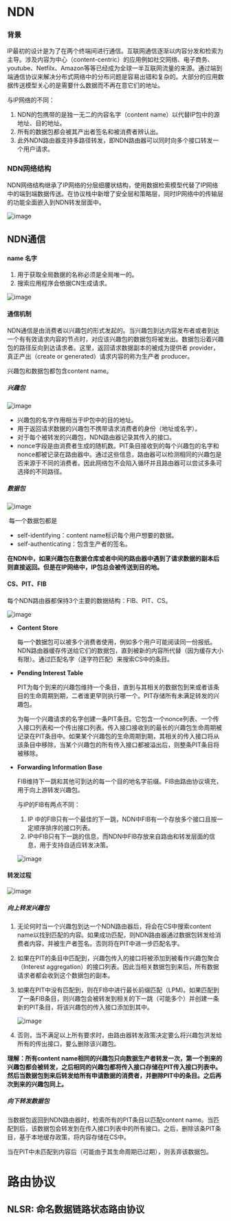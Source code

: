 # **NDN**

### 背景

IP最初的设计是为了在两个终端间进行通信。互联网通信逐渐以内容分发和检索为主导。涉及内容为中心（content-centric）的应用例如社交网络、电子商务、youtube、Netfilx、Amazon等等已经成为全球一半互联网流量的来源。通过端到端通信协议来解决分布式网络中的分布问题是容易出错和复杂的。大部分的应用数据传送模型关心的是需要什么数据而不再在意它们的地址。

与IP网络的不同：

1. NDN的包携带的是独一无二的内容名字（content name）以代替IP包中的源地址、目的地址。
2. 所有的数据包都会被其产出者签名和被消费者辨认出。
3. 此外NDN路由器支持多路径转发，即NDN路由器可以同时向多个接口转发一个用户请求。

### NDN网络结构

NDN网络结构继承了IP网络的分层细腰状结构，使用数据检索模型代替了IP网络中的端到端数据传送。在协议栈中新增了安全层和策略层，同时IP网络中的传输层的功能全面嵌入到NDN转发层面中。

![image](https://user-images.githubusercontent.com/49645739/128495615-92efb9d9-f83e-4b57-b624-60b70a455dc2.png)

## NDN通信

#### name 名字

1. 用于获取全局数据的名称必须是全局唯一的。
2. 搜索应用程序会依据CN生成请求。

![image](https://user-images.githubusercontent.com/49645739/128495652-f22c6115-48d4-4700-9e1e-15e6a3503fbe.png)



#### 通信机制

NDN通信是由消费者以兴趣包的形式发起的。当兴趣包到达内容发布者或者到达一个有有效请求内容的节点时，对应该兴趣包的数据包将被发出。数据包沿着兴趣包的路径反向到达请求者。这里，返回请求数据副本的被成为提供者 provider，真正产出（create or generated）请求内容的称为生产者 producer。

兴趣包和数据包都包含content name。

##### 兴趣包

![image](https://user-images.githubusercontent.com/49645739/128495682-5f98e0f4-9c03-4c15-b3b8-f2601e12db86.png)

- 兴趣包的名字作用相当于IP包中的目的地址。
- 用于返回请求数据的兴趣包不携带请求消费者的身份（地址或名字）。
- 对于每个被转发的兴趣包，NDN路由器记录其传入的接口。
- nonce字段是由消费者生成的随机数。PIT条目接收到的每个兴趣包的名字和nonce都被记录在路由器中。通过这些信息，路由器可以检测相同的兴趣包是否来源于不同的消费者。因此网络包不会陷入循环并且路由器可以尝试多条可选择的不同路径。 

##### 数据包

![image](https://user-images.githubusercontent.com/49645739/128495705-86352bb7-6c70-4bf4-8894-e38319f82482.png)

​	每一个数据包都是

- self-identifying：content name标识每个用户想要的数据。
- self-authenticating：包含生产者的签名。

**在NDN中，如果兴趣包在数据仓库或者中间的路由器中遇到了请求数据的副本后则直接返回。但是在IP网络中，IP包总会被传送到目的地。**

#### CS、PIT、FIB

每个NDN路由器都保持3个主要的数据结构：FIB、PIT、CS。

![image](https://user-images.githubusercontent.com/49645739/128495732-f152d215-1d59-4bee-8f2d-d491fa84d3f9.png)

- **Content Store**

  每一个数据包可以被多个消费者使用，例如多个用户可能阅读同一份报纸。NDN路由器缓存传送给它们的数据包，直到被新的内容所代替（因为缓存大小有限）。通过匹配名字（逐字符匹配）来搜索CS中的条目。

- **Pending Interest Table**

  PIT为每个到来的兴趣包维持一个条目，直到与其相关的数据包到来或者该条目的生命周期到期，二者谁更早则执行哪一个。PIT存储所有未满足转发的兴趣包。

  为每一个兴趣请求的名字创建一条PIT条目。它包含一个nonce列表、一个传入接口列表和一个传出接口列表。传入接口接收到的最长的兴趣包生命周期被记录在PIT条目中。如果某个兴趣包的生命周期到期，其相关的传入接口将从该条目中移除，当某个兴趣包的所有传入接口都被溢出后，则整条PIT条目将被移除。

- **Forwarding Information Base**

  FIB维持下一跳和其他可到达的每一个目的地名字前缀。FIB由路由协议填充，用于向上游转发兴趣包。

  与IP的FIB有两点不同：

  1. IP 中的FIB只有一个最佳的下一跳，NDN中FIB有一个存放多个接口且按一定顺序排序的接口列表。
  2. IP中FIB只有下一跳的信息，而NDN中FIB存放来自路由和转发层面的信息，用于支持自适应转发决策。

  ![image](https://user-images.githubusercontent.com/49645739/128495778-f1a3d830-094f-4ee3-be04-e5b170134e04.png)
  
#### 转发过程

![image](https://user-images.githubusercontent.com/49645739/128495830-45a03a4d-a44d-4b3f-9d50-a2187d9897ab.png)

##### 向上转发兴趣包

1. 无论何时当一个兴趣包到达一个NDN路由器后，将会在CS中搜索content name以找到匹配的内容。如果成功匹配，则NDN路由器通过数据包转发给消费者内容，并被生产者签名。否则将在PIT中进一步匹配名字。

2. 如果在PIT的条目中匹配到，兴趣包传入的接口将被添加到被看作兴趣包聚合（Interest aggregation）的接口列表。因此当相关数据包到来后，所有数据请求者都会收到这个数据包的副本。

3. 如果在PIT中没有匹配到，则在FIB中进行最长前缀匹配（LPM)。如果匹配到了一条FIB条目，则兴趣包会被转发到相关的下一跳（可能多个）并创建一条新的PIT条目，将该兴趣包的传入接口添加到其中。

   ![image](https://user-images.githubusercontent.com/49645739/128495865-01091096-ca4c-45b3-a3ff-beb4747d10cc.png)

4. 否则，当不满足以上所有要求时，由路由器转发政策决定要么将兴趣包洪发给所有的传出接口，要么删除该兴趣包。

**理解：所有content name相同的兴趣包只向数据生产者转发一次，第一个到来的兴趣包都会被转发，之后相同的兴趣包都将传入接口存储在PIT传入接口列表中。然后当数据包到来后转发给所有申请数据的消费者，并删除PIT中的条目。之后再次到来的兴趣包同上。**

##### 向下转发数据包

当数据包返回到NDN路由器时，检索所有的PIT条目以匹配content name。当匹配到后，该数据包会转发到在传入接口列表中的所有接口。之后，删除该条PIT条目，基于本地缓存政策，将内容存储在CS中。

当在PIT中未匹配到内容后（可能由于其生命周期已过期），则丢弃该数据包。





# 路由协议

## NLSR: 命名数据链路状态路由协议


